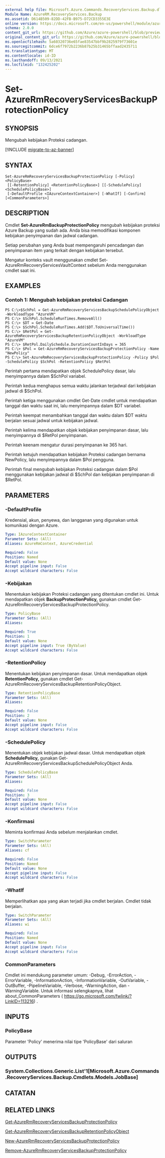 ```yaml
---
external help file: Microsoft.Azure.Commands.RecoveryServices.Backup.dll-Help.xml
Module Name: AzureRM.RecoveryServices.Backup
ms.assetid: D614B509-82DD-42FB-B975-D72CD3355E3E
online version: https://docs.microsoft.com/en-us/powershell/module/azurerm.recoveryservices.backup/set-azurermrecoveryservicesbackupprotectionpolicy
schema: 2.0.0
content_git_url: https://github.com/Azure/azure-powershell/blob/preview/src/ResourceManager/RecoveryServices.Backup/Commands.RecoveryServices.Backup/help/Set-AzureRmRecoveryServicesBackupProtectionPolicy.md
original_content_git_url: https://github.com/Azure/azure-powershell/blob/preview/src/ResourceManager/RecoveryServices.Backup/Commands.RecoveryServices.Backup/help/Set-AzureRmRecoveryServicesBackupProtectionPolicy.md
ms.openlocfilehash: 5a60320736e65fae83547bbf9b2825979f73601e
ms.sourcegitcommit: 6dce6f7972b2236b87b25b31465bffaad2435711
ms.translationtype: MT
ms.contentlocale: id-ID
ms.lasthandoff: 09/13/2021
ms.locfileid: "132425202"
---
```

# Set-AzureRmRecoveryServicesBackupProtectionPolicy

## SYNOPSIS
Mengubah kebijakan Proteksi cadangan.

[!INCLUDE [migrate-to-az-banner](../../includes/migrate-to-az-banner.md)]

## SYNTAX

```
Set-AzureRmRecoveryServicesBackupProtectionPolicy [-Policy] <PolicyBase>
 [[-RetentionPolicy] <RetentionPolicyBase>] [[-SchedulePolicy] <SchedulePolicyBase>]
 [-DefaultProfile <IAzureContextContainer>] [-WhatIf] [-Confirm] [<CommonParameters>]
```

## DESCRIPTION
Cmdlet **Set-AzureRmBackupProtectionPolicy** mengubah kebijakan proteksi Azure Backup yang sudah ada.
Anda bisa memodifikasi komponen kebijakan penyimpanan dan jadwal cadangan.

Setiap perubahan yang Anda buat mempengaruhi pencadangan dan penyimpanan item yang terkait dengan kebijakan tersebut.

Mengatur konteks vault menggunakan cmdlet Set-AzureRmRecoveryServicesVaultContext sebelum Anda menggunakan cmdlet saat ini.

## EXAMPLES

### Contoh 1: Mengubah kebijakan proteksi Cadangan
```
PS C:\>$SchPol = Get-AzureRmRecoveryServicesBackupSchedulePolicyObject -WorkloadType "AzureVM" 
PS C:\> $SchPol.ScheduleRunTimes.RemoveAll()
PS C:\> $DT = Get-Date
PS C:\> $SchPol.ScheduleRunTimes.Add($DT.ToUniversalTime())
PS C:\> $RetPol = Get-AzureRmRecoveryServicesBackupRetentionPolicyObject -WorkloadType "AzureVM" 
PS C:\> $RetPol.DailySchedule.DurationCountInDays = 365
PS C:\> $Pol = Get-AzureRmRecoveryServicesBackupProtectionPolicy -Name "NewPolicy"
PS C:\> Set-AzureRmRecoveryServicesBackupProtectionPolicy -Policy $Pol -SchedulePolicy $SchPol -RetentionPolicy $RetPol
```

Perintah pertama mendapatkan objek SchedulePolicy dasar, lalu menyimpannya dalam $SchPol variabel.

Perintah kedua menghapus semua waktu jalankan terjadwal dari kebijakan jadwal di $SchPol.

Perintah ketiga menggunakan cmdlet Get-Date cmdlet untuk mendapatkan tanggal dan waktu saat ini, lalu menyimpannya dalam $DT variabel.

Perintah keempat menambahkan tanggal dan waktu dalam $DT waktu berjalan sesuai jadwal untuk kebijakan jadwal.

Perintah kelima mendapatkan objek kebijakan penyimpanan dasar, lalu menyimpannya di $RetPol penyimpanan.

Perintah keenam mengatur durasi penyimpanan ke 365 hari.

Perintah ketujuh mendapatkan kebijakan Proteksi cadangan bernama NewPolicy, lalu menyimpannya dalam $Pol pengguna.

Perintah final mengubah kebijakan Proteksi cadangan dalam $Pol menggunakan kebijakan jadwal di $SchPol dan kebijakan penyimpanan di $RetPol.

## PARAMETERS

### -DefaultProfile
Kredensial, akun, penyewa, dan langganan yang digunakan untuk komunikasi dengan Azure.

```yaml
Type: IAzureContextContainer
Parameter Sets: (All)
Aliases: AzureRmContext, AzureCredential

Required: False
Position: Named
Default value: None
Accept pipeline input: False
Accept wildcard characters: False
```

### -Kebijakan
Menentukan kebijakan Proteksi cadangan yang ditentukan cmdlet ini.
Untuk mendapatkan objek **BackupProtectionPolicy,** gunakan cmdlet Get-AzureRmRecoveryServicesBackupProtectionPolicy.

```yaml
Type: PolicyBase
Parameter Sets: (All)
Aliases: 

Required: True
Position: 1
Default value: None
Accept pipeline input: True (ByValue)
Accept wildcard characters: False
```

### -RetentionPolicy
Menentukan kebijakan penyimpanan dasar.
Untuk mendapatkan objek **RetentionPolicy,** gunakan cmdlet Get-AzureRmRecoveryServicesBackupRetentionPolicyObject.

```yaml
Type: RetentionPolicyBase
Parameter Sets: (All)
Aliases: 

Required: False
Position: 2
Default value: None
Accept pipeline input: False
Accept wildcard characters: False
```

### -SchedulePolicy
Menentukan objek kebijakan jadwal dasar.
Untuk mendapatkan objek **SchedulePolicy,** gunakan Get-AzureRmRecoveryServicesBackupSchedulePolicyObject Anda.

```yaml
Type: SchedulePolicyBase
Parameter Sets: (All)
Aliases: 

Required: False
Position: 3
Default value: None
Accept pipeline input: False
Accept wildcard characters: False
```

### -Konfirmasi
Meminta konfirmasi Anda sebelum menjalankan cmdlet.

```yaml
Type: SwitchParameter
Parameter Sets: (All)
Aliases: cf

Required: False
Position: Named
Default value: None
Accept pipeline input: False
Accept wildcard characters: False
```

### -WhatIf
Memperlihatkan apa yang akan terjadi jika cmdlet berjalan. Cmdlet tidak berjalan.

```yaml
Type: SwitchParameter
Parameter Sets: (All)
Aliases: wi

Required: False
Position: Named
Default value: None
Accept pipeline input: False
Accept wildcard characters: False
```

### CommonParameters
Cmdlet ini mendukung parameter umum: -Debug, -ErrorAction, -ErrorVariable, -InformationAction, -InformationVariable, -OutVariable, -OutBuffer, -PipelineVariable, -Verbose, -WarningAction, dan -WarningVariable. Untuk informasi selengkapnya, lihat about_CommonParameters ( https://go.microsoft.com/fwlink/?LinkID=113216) .

## INPUTS

### PolicyBase
Parameter 'Policy' menerima nilai tipe 'PolicyBase' dari saluran

## OUTPUTS

### System.Collections.Generic.List'1[Microsoft.Azure.Commands.RecoveryServices.Backup.Cmdlets.Models.JobBase]

## CATATAN

## RELATED LINKS

[Get-AzureRmRecoveryServicesBackupProtectionPolicy](./Get-AzureRmRecoveryServicesBackupProtectionPolicy.md)

[Get-AzureRmRecoveryServicesBackupRetentionPolicyObject](./Get-AzureRmRecoveryServicesBackupRetentionPolicyObject.md)

[New-AzureRmRecoveryServicesBackupProtectionPolicy](./New-AzureRmRecoveryServicesBackupProtectionPolicy.md)

[Remove-AzureRmRecoveryServicesBackupProtectionPolicy](./Remove-AzureRmRecoveryServicesBackupProtectionPolicy.md)



